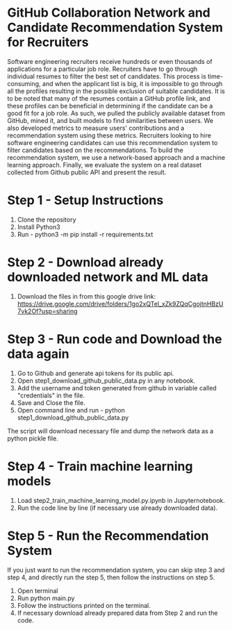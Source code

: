 # GitHub Collaboration Network and Candidate Recommendation System for Recruiters
Software engineering recruiters receive hundreds or even thousands of applications for a particular job role. Recruiters have to go through individual resumes to filter the best set of candidates. This process is time-consuming, and when the applicant list is big, it is impossible to go through all the profiles resulting in the possible exclusion of suitable candidates. It is to be noted that many of the resumes contain a GitHub profile link, and these profiles can be beneficial in determining if the candidate can be a good fit for a job role. As such, we pulled the publicly available dataset from GitHub, mined it, and built models to find similarities between users. We also developed metrics to measure users' contributions and a recommendation system using these metrics. Recruiters looking to hire software engineering candidates can use this recommendation system to filter candidates based on the recommendations. To build the recommendation system, we use a network-based approach and a machine learning approach. Finally, we evaluate the system on a real dataset collected from Github public API and present the result.

# Step 1 - Setup Instructions
1. Clone the repository
2. Install Python3
3. Run - python3 -m pip install -r requirements.txt

# Step 2 - Download already downloaded network and ML data
1. Download the files in from this google drive link: https://drive.google.com/drive/folders/1go2xQTel_xZk9ZQqCgojtnHBzU7vk2Of?usp=sharing

# Step 3 - Run code and Download the data again
1. Go to Github and generate api tokens for its public api.
2. Open step1_download_github_public_data.py in any notebook.
3. Add the username and token generated from github in variable called "credentials" in the file.
4. Save and Close the file.
5. Open command line and run - python step1_download_github_public_data.py

The script will download necessary file and dump the network data as a python pickle file.

# Step 4 - Train machine learning models
1. Load step2_train_machine_learning_model.py.ipynb in Jupyternotebook.
2. Run the code line by line (if necessary use already downloaded data).

# Step 5 - Run the Recommendation System
If you just want to run the recommendation system, you can skip step 3 and step 4, and directly run the step 5, then follow the instructions on step 5.

1. Open terminal
2. Run python main.py
3. Follow the instructions printed on the terminal.
4. If necessary download already prepared data from Step 2 and run the code.
